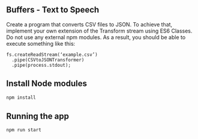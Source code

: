 ## Buffers - Text to Speech

Create a program that converts CSV files to JSON. To achieve that, implement your own extension of the Transform stream using ES6 Classes. Do not use any external npm modules. As a result, you should be able to execute something like this:

```
fs.createReadStream(‘example.csv’)
  .pipe(CSVtoJSONTransformer)
  .pipe(process.stdout);
```

## Install Node modules

```bash
npm install
```

## Running the app

```bash
npm run start
```
